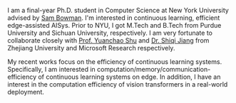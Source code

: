 I am a final-year Ph.D. student in Computer Science at New York University advised by [Sam Bowman](https://cims.nyu.edu/~sbowman/). I'm interested in continuous learning, efficient edge-assisted AISys. Prior to NYU, I got M.Tech and B.Tech from Purdue University and Sichuan University, respectively. I am very fortunate to collaborate closely with [Prof. Yuanchao Shu](https://yshu.org) and [Dr. Shiqi Jiang](https://chrisplus.me/) from Zhejiang University and Microsoft Research respectively. 

My recent works focus on the efficiency of continuous learning systems. Specifically, I am interested in computation/memory/communication-efficiency of continuous learning systems on edge. In addition, I have an interest in the computation efficiency of vision transformers in a real-world deployment. 
